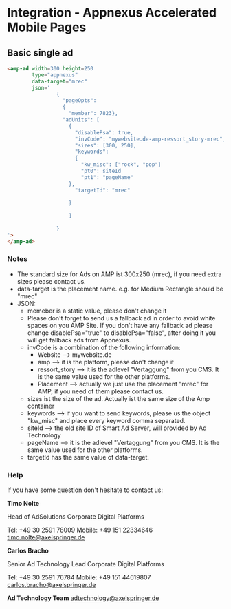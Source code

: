 # Integration - Appnexus Accelerated Mobile Pages


## Basic single ad
```html
<amp-ad width=300 height=250
        type="appnexus"
        data-target="mrec"
        json='
                {
                  "pageOpts": 
                  {
                    "member": 7823},
                  "adUnits": [
                    {
                      "disablePsa": true,
                      "invCode": "mywebsite.de-amp-ressort_story-mrec",
                      "sizes": [300, 250],
                      "keywords": 
                      {
                        "kw_misc": ["rock", "pop"]
                        "pt0": siteId
                        "pt1": "pageName"
                    },
                      "targetId": "mrec"
                      
                    }
                
                    ]
                  
                }
'>
</amp-ad>
```
### Notes
- The standard size for Ads on AMP ist 300x250 (mrec), if you need extra sizes please contact us.
- data-target is the placement name. e.g. for Medium Rectangle should be "mrec" 
- JSON:
    - memeber is a static value, please don't change it 
    - Please don't forget to send us a fallback ad in order to avoid white spaces on you AMP Site. If you don't have any fallback ad please change disablePsa="true" to disablePsa="false", after doing it you will get fallback ads from Appnexus.
    - invCode is a combination of the following information:
        - Website --> mywebsite.de
        - amp --> it is the platform, please don't change it
        - ressort_story --> it is the adlevel "Vertaggung" from you CMS. It is the same value used for the other platforms. 
        - Placement --> actually we just use the placement "mrec" for AMP, if you need of them please contact us.
    - sizes ist the size of the ad. Actually ist the same size of the Amp container
    - keywords --> if you want to send keywords, please us the object "kw_misc" and place every keyword comma separated. 
    - siteId --> the old site ID of Smart Ad Server, will provided by Ad Technology
    - pageName --> it is the adlevel "Vertaggung" from you CMS. It is the same value used for the other platforms.
    - targetId has the same value of data-target.


### Help

If you have some question don't hesitate to contact us:


__Timo Nolte__
 
  Head of AdSolutions
  Corporate Digital Platforms

  Tel: +49 30 2591 78009
  Mobile: +49 151 22334646 
  timo.nolte@axelspringer.de


__Carlos Bracho__
 
  Senior Ad Technology Lead 
  Corporate Digital Platforms
  
  Tel: +49 30 2591 76784
  Mobile: +49 151 44619807 
  carlos.bracho@axelspringer.de

__Ad Technology Team__
  adtechnology@axelspringer.de
  

